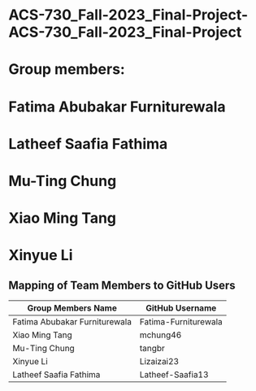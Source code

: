 # ACS-730_Fall-2023_Final-Project-ACS-730_Fall-2023_Final-Project
# Group members:
# Fatima Abubakar Furniturewala
# Latheef Saafia Fathima
# Mu-Ting Chung
# Xiao Ming Tang
# Xinyue Li


## Mapping of Team Members to GitHub Users

| Group Members Name              | GitHub Username       |
|--------------------------------|-----------------------|
| Fatima Abubakar Furniturewala  | Fatima-Furniturewala  |
| Xiao Ming Tang                 | mchung46              |
| Mu-Ting Chung                  | tangbr                |
| Xinyue Li                      | Lizaizai23            |
| Latheef Saafia Fathima         | Latheef-Saafia13      |

